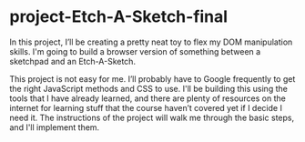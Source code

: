 # project-Etch-A-Sketch-final

In this project, I’ll be creating a pretty neat toy to flex my DOM manipulation skills. I'm going to build a browser version of something between a sketchpad and an Etch-A-Sketch.

This project is not easy for me. I’ll probably have to Google frequently to get the right JavaScript methods and CSS to use. I'll be building this using the tools that I have already learned, and there are plenty of resources on the internet for learning stuff that the course haven’t covered yet if I decide I need it. The instructions of the project will walk me through the basic steps, and I'll implement them.